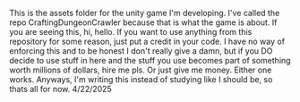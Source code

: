 This is the assets folder for the unity game I'm developing. I've called the repo CraftingDungeonCrawler because that is what the game is about. If you are seeing this, hi, hello. If you want to use anything from this repository for some reason, just put a credit in your code. I have no way of enforcing this and to be honest I don't really give a damn, but if you DO decide to use stuff in here and the stuff you use becomes part of something worth millions of dollars, hire me pls. Or just give me money. Either one works. Anyways, I'm writing this instead of studying like I should be, so thats all for now. 4/22/2025
